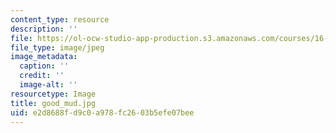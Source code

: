 ```yaml
---
content_type: resource
description: ''
file: https://ol-ocw-studio-app-production.s3.amazonaws.com/courses/16-01-unified-engineering-i-ii-iii-iv-fall-2005-spring-2006/e2d8688fd9c0a978fc2603b5efe07bee_good_mud.jpg
file_type: image/jpeg
image_metadata:
  caption: ''
  credit: ''
  image-alt: ''
resourcetype: Image
title: good_mud.jpg
uid: e2d8688f-d9c0-a978-fc26-03b5efe07bee
---
```

